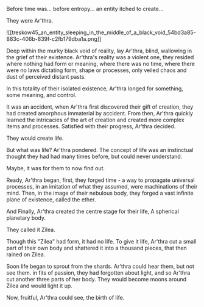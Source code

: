 Before time was... before entropy... an entity itched to create...  

They were Ar'thra. 

![[treskow45_an_entity_sleeping_in_the_middle_of_a_black_void_54bd3a85-883c-406b-839f-c2fb179dba1a.png]]

Deep within the murky black void of reality, lay Ar'thra, blind, wallowing in the grief of their existence. Ar'thra's reality was a violent one, they resided where nothing had form or meaning, where there was no time, where there were no laws dictating form, shape or processes, only veiled chaos and dust of perceived distant pasts.

In this totality of their isolated existence, Ar'thra longed for something, some meaning, and control. 

It was an accident, when Ar'thra first discovered their gift of creation, they had created amorphous immaterial by accident. From then, Ar'thra quickly learned the intricacies of the art of creation and created more complex items and processes. Satisfied with their progress, Ar'thra decided.

They would create life. 

But what was life? Ar'thra pondered. The concept of life was an instinctual thought they had had many times before, but could never understand. 

Maybe, it was for them to now find out.

Ready, Ar'thra began, first, they forged time - a way to propagate universal processes, in an imitation of what they assumed, were machinations of their mind. Then, in the image of their nebulous body, they forged a vast infinite plane of existence, called the ether.

And Finally, Ar'thra created the centre stage for their life, A spherical planetary body. 

They called it Zilea.

Though this "Zilea" had form, it had no life. To give it life, Ar'thra cut a small part of their own body and shattered it into a thousand pieces, that then rained on Zilea.

Soon life began to sprout from the shards. Ar'thra could hear them, but not see them. in fits of passion, they had forgotten about light,  and so Ar'thra cut another three parts of her body. They would become moons around Zilea and would light it up.

Now, fruitful, Ar'thra could see, the birth of life. 